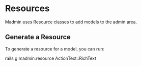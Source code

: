 # Resources
Madmin uses Resource classes to add models to the admin area.

## Generate a Resource
To generate a resource for a model, you can run:

rails g madmin:resource ActionText::RichText
